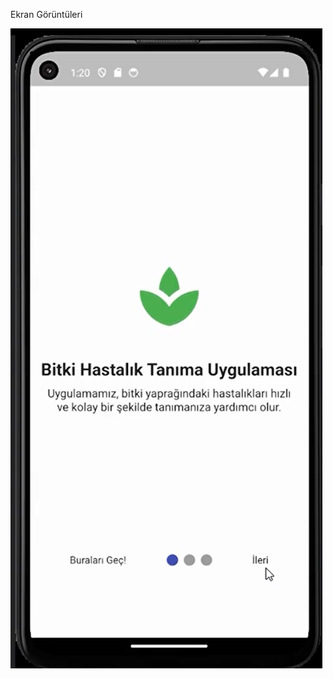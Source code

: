 Ekran Görüntüleri

![Giriş Sayfası](https://github.com/basakkoseoglu/CornLeafAIApp/blob/main/bitki/giris_1.png?raw=true)
